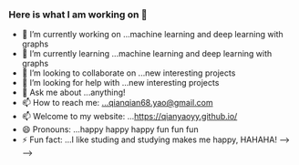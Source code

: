 ### Here is what I am working on 👋

- 🔭 I’m currently working on ...machine learning and deep learning with graphs
- 🌱 I’m currently learning ...machine learning and deep learning with graphs
- 👯 I’m looking to collaborate on ...new interesting projects
- 🤔 I’m looking for help with ...new interesting projects
- 💬 Ask me about ...anything!
- 📫 How to reach me: ...qianqian68.yao@gmail.com
- 📫 Welcome to my website: ...https://qianyaoyy.github.io/
- 😄 Pronouns: ...happy happy happy fun fun fun
- ⚡ Fun fact: ...I like studing and studying makes me happy, HAHAHA!
-->
-->
